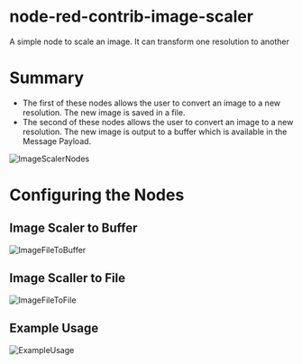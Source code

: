 # node-red-contrib-image-scaler
A simple node to scale an image. It can transform one resolution to another




# Summary 
- The first of these nodes allows the user to convert an image to a new resolution. The new image is saved in a file.
- The second of these nodes allows the user to convert an image to a new resolution. The new image is output to a buffer which is available in the Message Payload.

![ImageScalerNodes](https://user-images.githubusercontent.com/12407183/148651146-c032051e-f1cd-46d9-b205-b87e11bf586c.png)


# Configuring the Nodes
## Image Scaler to Buffer

![ImageFileToBuffer](https://user-images.githubusercontent.com/12407183/148651137-f2697800-1974-4fd1-8670-f0978cc50ca4.png)

## Image Scaller to File

![ImageFileToFile](https://user-images.githubusercontent.com/12407183/148651139-d41e99a1-2d02-4303-8f8f-1aaef4f5393d.png)


## Example Usage

![ExampleUsage](https://user-images.githubusercontent.com/12407183/148651415-86906d86-40bc-4c08-90d7-ad34b8145959.png)
